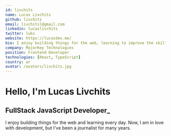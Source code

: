 ```yaml
---
id: livchits
name: Lucas Livchits
github: livchits
email: livchitsl@gmail.com
linkedin: lucaslivchits
twitter: luks
website: https://lucasdev.me/
bio: I enjoy building things for the web, learning to improve the skills to do so, and participating in communities where I can help others and share knowledge. Now, I am in love with frontend development, but I've been a journalist for many years.
company: MajorKey Technologies
position: Frontend Developer
technologies: [React, TypeScript]
country: ar
avatar: /avatars/livchits.jpg
---
```


# Hello, I'm Lucas Livchits
## FullStack JavaScript Developer_

I enjoy building things for the web and learning every day. Now, I am in love with development, but I've been a journalist for many years.
